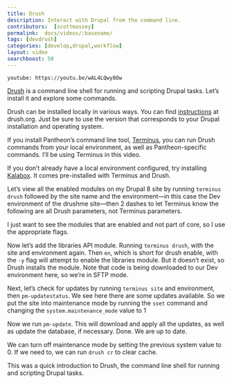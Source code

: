 ```yaml
---
title: Drush
description: Interact with Drupal from the command line.
contributors:  [scottmassey]
permalink:  docs/videos/:basename/
tags: [devdrush]
categories: [develop,drupal,workflow]
layout: video
searchboost: 50
---
```


`youtube: https://youtu.be/wAL4LQwy8Ow`

<Partial file="deprecate-kalabox.md" />

[Drush](https://github.com/drush-ops/drush/) is a command line shell for running and scripting Drupal tasks. Let’s install it and explore some commands.

Drush can be installed locally in various ways. You can find [instructions](https://drushcommands.com/drush-8x/core/site-install/) at drush.org. Just be sure to use the version that corresponds to your Drupal installation and operating system.

If you install Pantheon’s command line tool, [Terminus](/terminus/install), you can run Drush commands from your local environment, as well as Pantheon-specific commands. I’ll be using Terminus in this video.

If you don’t already have a local environment configured, try installing [Kalabox](http://www.kalabox.io/). It comes pre-installed with Terminus and Drush.

Let’s view all the enabled modules on my Drupal 8 site by running `terminus drush` followed
by the site name and the environment—in this case the Dev environment of the drushme site—then 2 dashes to let Terminus know the following are all Drush parameters, not Terminus parameters.

I just want to see the modules that are enabled and not part of core, so I use the appropriate flags.

Now let’s add the libraries API module. Running `terminus drush`, with the site and environment again. Then `en`, which is short for drush enable, with the `-y` flag will attempt to enable the libraries module. But it doesn’t exist, so Drush installs the module. Note that code is being downloaded to our Dev environment here, so we’re in SFTP mode.

Next, let’s check for updates by running `terminus site` and environment, then `pm-updatestatus`. We see here there are some updates available. So we put the site into maintenance mode by running the `sset` command and changing the `system.maintenance_mode` value to 1

Now we run `pm-update`. This will download and apply all the updates, as well as update the database, if necessary. Done. We are up to date.

We can turn off maintenance mode by setting the previous system value to 0. If we need to, we can run `drush cr` to clear cache.

This was a quick introduction to Drush, the command line shell for running and scripting Drupal tasks.
